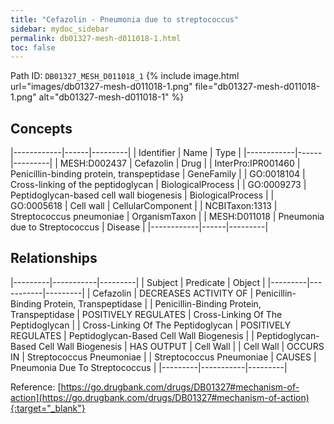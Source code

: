 ```yaml
---
title: "Cefazolin - Pneumonia due to streptococcus"
sidebar: mydoc_sidebar
permalink: db01327-mesh-d011018-1.html
toc: false 
---
```



Path ID: `DB01327_MESH_D011018_1`
{% include image.html url="images/db01327-mesh-d011018-1.png" file="db01327-mesh-d011018-1.png" alt="db01327-mesh-d011018-1" %}

## Concepts

|------------|------|---------|
| Identifier | Name | Type    |
|------------|------|---------|
| MESH:D002437 | Cefazolin | Drug |
| InterPro:IPR001460 | Penicillin-binding protein, transpeptidase | GeneFamily |
| GO:0018104 | Cross-linking of the peptidoglycan | BiologicalProcess |
| GO:0009273 | Peptidoglycan-based cell wall biogenesis | BiologicalProcess |
| GO:0005618 | Cell wall | CellularComponent |
| NCBITaxon:1313 | Streptococcus pneumoniae | OrganismTaxon |
| MESH:D011018 | Pneumonia due to Streptococcus | Disease |
|------------|------|---------|

## Relationships

|---------|-----------|---------|
| Subject | Predicate | Object  |
|---------|-----------|---------|
| Cefazolin | DECREASES ACTIVITY OF | Penicillin-Binding Protein, Transpeptidase |
| Penicillin-Binding Protein, Transpeptidase | POSITIVELY REGULATES | Cross-Linking Of The Peptidoglycan |
| Cross-Linking Of The Peptidoglycan | POSITIVELY REGULATES | Peptidoglycan-Based Cell Wall Biogenesis |
| Peptidoglycan-Based Cell Wall Biogenesis | HAS OUTPUT | Cell Wall |
| Cell Wall | OCCURS IN | Streptococcus Pneumoniae |
| Streptococcus Pneumoniae | CAUSES | Pneumonia Due To Streptococcus |
|---------|-----------|---------|

Reference: [https://go.drugbank.com/drugs/DB01327#mechanism-of-action](https://go.drugbank.com/drugs/DB01327#mechanism-of-action){:target="_blank"}